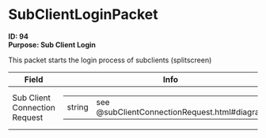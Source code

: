 # SubClientLoginPacket

**ID: 94**  
**Purpose: Sub Client Login**  

This packet starts the login process of subclients (splitscreen)

<table><thead><tr><th>Field</th><th>Info</th></tr></thead><tbody>
<tr><td>Sub Client Connection Request</td><td><table><tbody><tr><td>string</td><td>see @subClientConnectionRequest.html#diagram@</td></tr></tbody></table></td></tr>
</tbody></table>
